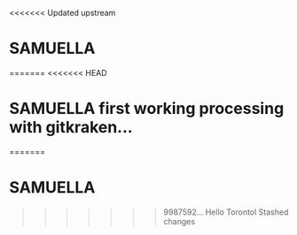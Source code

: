 <<<<<<< Updated upstream
# SAMUELLA
=======
<<<<<<< HEAD
# SAMUELLA first working processing with gitkraken...
=======
# SAMUELLA
>>>>>>> 9987592... Hello Torontol
>>>>>>> Stashed changes
